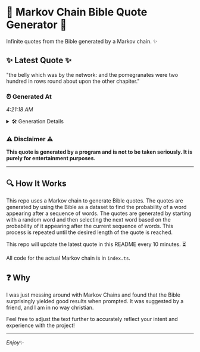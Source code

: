 # 📖 Markov Chain Bible Quote Generator 📖

Infinite quotes from the Bible generated by a Markov chain. ✨

## ✨ Latest Quote ✨
"the belly which was by the network: and the pomegranates were two hundred in rows round about upon the other chapiter."

### ⏰ Generated At
*4:21:18 AM*

<details>
    <summary>🛠️ Generation Details</summary>
    <p>
        <strong>🌱 Seed:</strong> the<br>
        <strong>🔄 Iterations:</strong> 20<br>
        <strong>📜 Context History:</strong><br>[ the ]: belly<br>[ the, belly ]: which<br>[ the, belly, which ]: was<br>[ the, belly, which, was ]: by<br>[ the, belly, which, was, by ]: the<br>[ the, belly, which, was, by, the ]: network:<br>[ belly, which, was, by, the, network: ]: and<br>[ which, was, by, the, network:, and ]: the<br>[ was, by, the, network:, and, the ]: pomegranates<br>[ by, the, network:, and, the, pomegranates ]: were<br>[ the, network:, and, the, pomegranates, were ]: two<br>[ network:, and, the, pomegranates, were, two ]: hundred<br>[ and, the, pomegranates, were, two, hundred ]: in<br>[ the, pomegranates, were, two, hundred, in ]: rows<br>[ pomegranates, were, two, hundred, in, rows ]: round<br>[ were, two, hundred, in, rows, round ]: about<br>[ two, hundred, in, rows, round, about ]: upon<br>[ hundred, in, rows, round, about, upon ]: the<br>[ in, rows, round, about, upon, the ]: other<br>[ rows, round, about, upon, the, other ]: chapiter.<br>
    </p>
</details>

### ⚠️ Disclaimer ⚠️
**This quote is generated by a program and is not to be taken seriously. It is purely for entertainment purposes.**

---

## 🔍 How It Works

This repo uses a Markov chain to generate Bible quotes. The quotes are generated by using the Bible as a dataset to find the probability of a word appearing after a sequence of words. The quotes are generated by starting with a random word and then selecting the next word based on the probability of it appearing after the current sequence of words. This process is repeated until the desired length of the quote is reached.

This repo will update the latest quote in this README every 10 minutes. ⏳

All code for the actual Markov chain is in `index.ts`.

## ❓ Why

I was just messing around with Markov Chains and found that the Bible surprisingly yielded good results when prompted. 
It was suggested by a friend, and I am in no way christian.

Feel free to adjust the text further to accurately reflect your intent and experience with the project!

---

*Enjoy*✨
